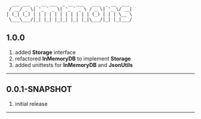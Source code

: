 ```
  ___ ___  _ __ ___  _ __ ___   ___  _ __  ___ 
 / __/ _ \| '_ ` _ \| '_ ` _ \ / _ \| '_ \/ __|
| (_| (_) | | | | | | | | | | | (_) | | | \__ \
 \___\___/|_| |_| |_|_| |_| |_|\___/|_| |_|___/
```

## 1.0.0

1. added **Storage** interface
2. refactored **InMemoryDB** to implement **Storage**
3. added unittests for **InMemoryDB** and **JsonUtils**

---

## 0.0.1-SNAPSHOT

1. initial release

---